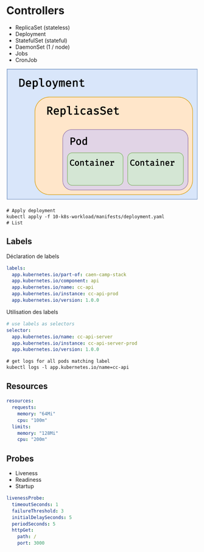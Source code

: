 # Controllers

- ReplicaSet (stateless)
- Deployment
- StatefulSet (stateful)
- DaemonSet (1 / node)
- Jobs
- CronJob

![workload](./resources/workload.svg)

```shell
# Apply deployment
kubectl apply -f 10-k8s-workload/manifests/deployment.yaml
# List
```

## Labels

Déclaration de labels
```yaml
labels: 
  app.kubernetes.io/part-of: caen-camp-stack
  app.kubernetes.io/component: api
  app.kubernetes.io/name: cc-api
  app.kubernetes.io/instance: cc-api-prod
  app.kubernetes.io/version: 1.0.0
```

Utilisation des labels
```yaml
# use labels as selectors
selector:
  app.kubernetes.io/name: cc-api-server
  app.kubernetes.io/instance: cc-api-server-prod
  app.kubernetes.io/version: 1.0.0
```

```shell
# get logs for all pods matching label
kubectl logs -l app.kubernetes.io/name=cc-api
```

## Resources

```yaml
resources:
  requests:
    memory: "64Mi"
    cpu: "100m"
  limits:
    memory: "128Mi"
    cpu: "200m"
```

## Probes

- Liveness
- Readiness
- Startup
```yaml
livenessProbe:
  timeoutSeconds: 1
  failureThreshold: 3
  initialDelaySeconds: 5
  periodSeconds: 5
  httpGet:
    path: /
    port: 3000
```



